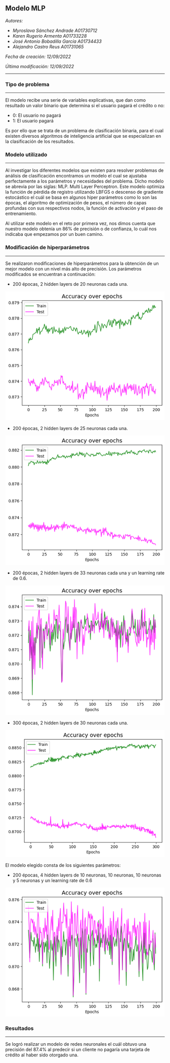 ## **Modelo MLP**
*Autores:*
- *Myroslava Sánchez Andrade A01730712*
- *Karen Rugerio Armenta A01733228*
- *José Antonio Bobadilla García A01734433*
- *Alejandro Castro Reus A01731065*

*Fecha de creación: 12/09/2022*

*Última modificación: 12/09/2022*

---

### **Tipo de problema**

---

El modelo recibe una serie de variables explicativas, que dan como resultado un valor binario que determina si el usuario pagará el crédito o no:
- 0: El usuario no pagará
- 1: El usuario pagará

Es por ello que se trata de un problema de clasificación binaria, para el cual existen diversos algoritmos de inteligencia artificial que se especializan en la clasificación de los resultados.

### **Modelo utilizado**

---

Al investigar los diferentes modelos que existen para resolver problemas de análisis de clasificación encontramos un modelo el cual se ajustaba perfectamente a los parámetros y necesidades del problema. Dicho modelo se abrevia por las siglas: MLP.  Multi Layer Perceptron. Este modelo optimiza la función de pérdida de registro utilizando LBFGS o descenso de gradiente estocástico el cuál se basa en algunos hiper parámetros como lo son las épocas, el algoritmo de optimización de pesos, el número de capas profundas con sus respectivos nodos, la función de activación y el paso de entrenamiento.

Al utilizar este modelo en el reto por primera vez, nos dimos cuenta que nuestro modelo obtenía un 86% de precisión o de confianza, lo cuál nos indicaba que empezamos por un buen camino. 

### **Modificación de hiperparámetros**

---

Se realizaron modificaciones de hiperparámetros para la obtención de un mejor modelo con un nivel más alto de precisión. Los parámetros modificados se encuentran a continuación: 

- 200 épocas, 2 hidden layers de 20 neuronas cada una.

![Grafica 1](../graphs/200-20-20.png) 

- 200 épocas, 2 hidden layers de 25 neuronas cada una.

![Grafica 2](../graphs/200-25-25.png) 

- 200 épocas, 2 hidden layers de 33 neuronas cada una y un learning rate de 0.6.

![Grafica 3](../graphs/200-33-33-06.png) 

- 300 épocas, 2 hidden layers de 30 neuronas cada una.

![Grafica 4](../graphs/300-30-30.png) 

El modelo elegido consta de los siguientes parámetros:

- 200 épocas, 4 hidden layers de 10 neuronas, 10 neuronas, 10 neuronas y 5 neuronas y un learning rate de 0.6

![Grafica 5](../graphs/200-10-10-10-5-06.png) 


### **Resultados**

---

Se logró realizar un modelo de redes neuronales el cuál obtuvo una precisión del 87.4% al predecir si un cliente no pagaría una tarjeta de crédito al haber sido otorgado una. 


